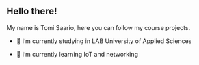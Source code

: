 ## Hello there! 
My name is Tomi Saario, here you can follow my course projects.

- 🔭 I’m currently studying in LAB University of Applied Sciences
  
- 🌱 I’m currently learning IoT and networking
